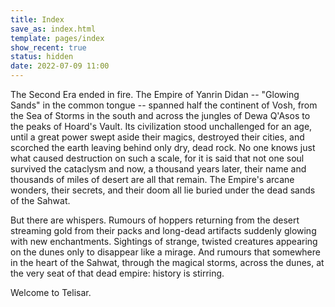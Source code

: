 ```yaml
---
title: Index
save_as: index.html
template: pages/index
show_recent: true
status: hidden
date: 2022-07-09 11:00
---
```


The Second Era ended in fire. The Empire of Yanrin Didan -- "Glowing Sands" in the common tongue -- spanned half the continent of Vosh, from the Sea of Storms in the south and across the jungles of Dewa Q'Asos to the peaks of Hoard's Vault. Its civilization stood unchallenged for an age, until a great power swept aside their magics, destroyed their cities, and scorched the earth leaving behind only dry, dead rock. No one knows just what caused destruction on such a scale, for it is said that not one soul survived the cataclysm and now, a thousand years later, their name and thousands of miles of desert are all that remain. The Empire's arcane wonders, their secrets, and their doom all lie buried under the dead sands of the Sahwat.

But there are whispers. Rumours of hoppers returning from the desert streaming gold from their packs and long-dead artifacts suddenly glowing with new enchantments. Sightings of strange, twisted creatures appearing on the dunes only to disappear like a mirage. And rumours that somewhere in the heart of the Sahwat, through the magical storms, across the dunes, at the very seat of that dead empire: history is stirring.

Welcome to Telisar.


